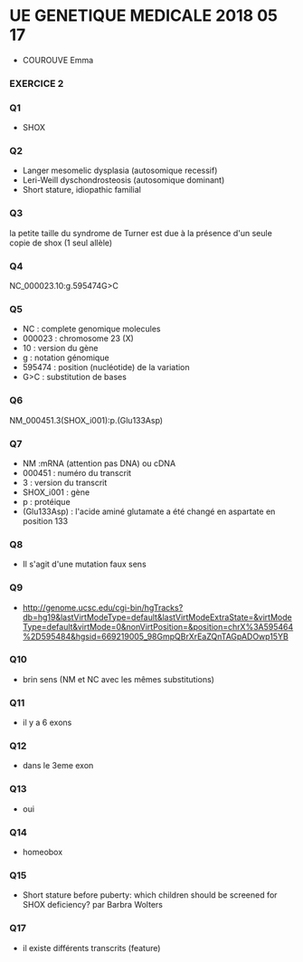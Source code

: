 # UE GENETIQUE MEDICALE 2018 05 17
* COUROUVE Emma
### EXERCICE 2

### Q1
* SHOX

### Q2
* Langer mesomelic dysplasia  (autosomique recessif)
* Leri-Weill dyschondrosteosis (autosomique dominant)
* Short stature, idiopathic familial

### Q3
la petite taille du syndrome de Turner est due à la présence d'un seule copie de shox (1 seul allèle)

### Q4
NC_000023.10:g.595474G>C

### Q5
* NC : complete genomique molecules
* 000023 : chromosome 23 (X)
* 10 : version du gène
* g : notation génomique 
* 595474 : position (nucléotide) de la variation
* G>C : substitution de bases 

### Q6
NM_000451.3(SHOX_i001):p.(Glu133Asp)

### Q7
* NM :mRNA (attention pas DNA) ou cDNA
* 000451 : numéro du transcrit
* 3 : version du transcrit
* SHOX_i001 : gène
* p : protéique
* (Glu133Asp) : l'acide aminé glutamate a été changé en aspartate en position 133

### Q8
* Il s'agit d'une mutation faux sens 

### Q9
* http://genome.ucsc.edu/cgi-bin/hgTracks?db=hg19&lastVirtModeType=default&lastVirtModeExtraState=&virtModeType=default&virtMode=0&nonVirtPosition=&position=chrX%3A595464%2D595484&hgsid=669219005_98GmpQBrXrEaZQnTAGpADOwp15YB

### Q10
* brin sens (NM et NC avec les mêmes substitutions) 

### Q11
* il y a 6 exons 

### Q12
* dans le 3eme exon

### Q13
* oui

### Q14
* homeobox

### Q15
* Short stature before puberty: which children should be screened for SHOX deficiency? par Barbra Wolters

### Q17
* il existe différents transcrits (feature)

